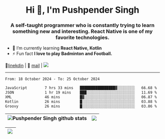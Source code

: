 <h1 align="center">Hi 👋, I'm Pushpender Singh</h1>
<h3 align="center">A self-taught programmer who is constantly trying to learn something new and interesting. React Native is one of my favorite technologies.</h3>

- 🌱 I’m currently learning **React Native, Kotlin**
- ⚡ Fun fact **I love to play Badminton and Football.**

👔[linekdin](https://www.linkedin.com/in/pushpender-singh-240061202/) | 📧 [mail](mailto:pushpendersingh694@gmail.com) | 
<a href="https://github.com/pushpender-singh-ap/pushpender-singh-ap">
    <img src="https://komarev.com/ghpvc/?username=pushpender-singh-ap&style=for-the-badge">
</a>


---

<!--START_SECTION:waka-->

```txt
From: 18 October 2024 - To: 25 October 2024

JavaScript        7 hrs 33 mins   ████████████████▓░░░░░░░░   66.68 %
JSON              1 hr 19 mins    ███░░░░░░░░░░░░░░░░░░░░░░   11.69 %
XML               46 mins         █▓░░░░░░░░░░░░░░░░░░░░░░░   06.87 %
Kotlin            26 mins         █░░░░░░░░░░░░░░░░░░░░░░░░   03.88 %
Groovy            26 mins         █░░░░░░░░░░░░░░░░░░░░░░░░   03.86 %
```

<!--END_SECTION:waka-->


| <a><img align="center" src="https://github-readme-stats-iota-ecru-15.vercel.app/api?username=pushpender-singh-ap&show_icons=true&include_all_commits=true&theme=buefy&hide_border=true" alt="Pushpender Singh github stats" /></a> | <a><img align="center" src="https://github-readme-stats-iota-ecru-15.vercel.app/api/top-langs/?username=pushpender-singh-ap&layout=compact&theme=buefy&hide_border=true" /></a> |
| ------------- | ------------- |

| <a> <img align="left" src="https://github-readme-streak-stats.herokuapp.com/?user=pushpender-singh-ap" /></br> </a> |
| ------------- |
